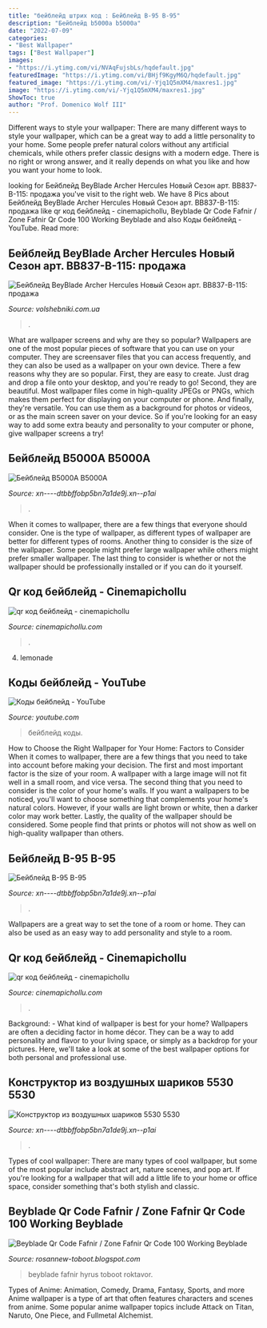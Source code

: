 ```yaml
---
title: "бейблейд штрих код : Бейблейд B-95 B-95"
description: "Бейблейд b5000a b5000a"
date: "2022-07-09"
categories:
- "Best Wallpaper"
tags: ["Best Wallpaper"]
images:
- "https://i.ytimg.com/vi/NVAqFujsbLs/hqdefault.jpg"
featuredImage: "https://i.ytimg.com/vi/BHjf9KgyM6Q/hqdefault.jpg"
featured_image: "https://i.ytimg.com/vi/-Yjq1Q5mXM4/maxres1.jpg"
image: "https://i.ytimg.com/vi/-Yjq1Q5mXM4/maxres1.jpg"
ShowToc: true
author: "Prof. Domenico Wolf III"
---
```



Different ways to style your wallpaper:
There are many different ways to style your wallpaper, which can be a great way to add a little personality to your home. Some people prefer natural colors without any artificial chemicals, while others prefer classic designs with a modern edge. There is no right or wrong answer, and it really depends on what you like and how you want your home to look.

	

		
looking for Бейблейд BeyBlade Archer Hercules Новый Сезон арт. BB837-B-115: продажа you've visit to the right web. We have 8 Pics about Бейблейд BeyBlade Archer Hercules Новый Сезон арт. BB837-B-115: продажа like qr код бейблейд - cinemapichollu, Beyblade Qr Code Fafnir / Zone Fafnir Qr Code 100 Working Beyblade and also Коды бейблейд - YouTube. Read more:
		
    
## Бейблейд BeyBlade Archer Hercules Новый Сезон арт. BB837-B-115: продажа

<img loading=lazy src="https://images.ua.prom.st/1699909658_w640_h640_bejblejd-beyblade-archer.jpg" onerror="this.onerror=null;this.src='https://tse3.mm.bing.net/th?id=OIP.KhnigUx6eqYoPSf29auE2gHaHa&amp;pid=15.1';" alt="Бейблейд BeyBlade Archer Hercules Новый Сезон арт. BB837-B-115: продажа">

_Source: volshebniki.com.ua_

>. 

	

What are wallpaper screens and why are they so popular?
Wallpapers are one of the most popular pieces of software that you can use on your computer. They are screensaver files that you can access frequently, and they can also be used as a wallpaper on your own device. There a few reasons why they are so popular. First, they are easy to create. Just drag and drop a file onto your desktop, and you're ready to go! Second, they are beautiful. Most wallpaper files come in high-quality JPEGs or PNGs, which makes them perfect for displaying on your computer or phone. And finally, they're versatile. You can use them as a background for photos or videos, or as the main screen saver on your device. So if you're looking for an easy way to add some extra beauty and personality to your computer or phone, give wallpaper screens a try!

    
## Бейблейд B5000A B5000A

<img loading=lazy src="https://xn----dtbbffobp5bn7a1de9j.xn--p1ai/components/com_jshopping/files/img_products/full_IMG20181120171106.jpg" onerror="this.onerror=null;this.src='https://tse1.mm.bing.net/th?id=OIP.pbBJYoETIqWG6Dxr8DGdLwHaDS&amp;pid=15.1';" alt="Бейблейд B5000A B5000A">

_Source: xn----dtbbffobp5bn7a1de9j.xn--p1ai_

>. 

	

When it comes to wallpaper, there are a few things that everyone should consider. One is the type of wallpaper, as different types of wallpaper are better for different types of rooms. Another thing to consider is the size of the wallpaper. Some people might prefer large wallpaper while others might prefer smaller wallpaper. The last thing to consider is whether or not the wallpaper should be professionally installed or if you can do it yourself.

    
## Qr код бейблейд - Cinemapichollu

<img loading=lazy src="https://i.ytimg.com/vi/2L8QTnMSy2w/hqdefault.jpg" onerror="this.onerror=null;this.src='https://tse3.mm.bing.net/th?id=OIP.qoXn036FbM2ZFyzAkCXAyAHaFj&amp;pid=15.1';" alt="qr код бейблейд - cinemapichollu">

_Source: cinemapichollu.com_

>. 

	

4. lemonade 

    
## Коды бейблейд - YouTube

<img loading=lazy src="https://i.ytimg.com/vi/NVAqFujsbLs/hqdefault.jpg" onerror="this.onerror=null;this.src='https://tse2.mm.bing.net/th?id=OIP.LpRjy5rTlq9g3mdC6Ap7vwHaFj&amp;pid=15.1';" alt="Коды бейблейд - YouTube">

_Source: youtube.com_

>бейблейд коды. 

	

How to Choose the Right Wallpaper for Your Home: Factors to Consider
When it comes to wallpaper, there are a few things that you need to take into account before making your decision. The first and most important factor is the size of your room. A wallpaper with a large image will not fit well in a small room, and vice versa. 
The second thing that you need to consider is the color of your home's walls. If you want a wallpapers to be noticed, you'll want to choose something that complements your home's natural colors. However, if your walls are light brown or white, then a darker color may work better. 
Lastly, the quality of the wallpaper should be considered. Some people find that prints or photos will not show as well on high-quality wallpaper than others.

    
## Бейблейд B-95 B-95

<img loading=lazy src="https://xn----dtbbffobp5bn7a1de9j.xn--p1ai/components/com_jshopping/files/img_products/full_IMG20181107091815.jpg" onerror="this.onerror=null;this.src='https://tse3.mm.bing.net/th?id=OIP.JSSwPFH-4Sj6W1wOz__rKQHaEa&amp;pid=15.1';" alt="Бейблейд B-95 B-95">

_Source: xn----dtbbffobp5bn7a1de9j.xn--p1ai_

>. 

	

Wallpapers are a great way to set the tone of a room or home. They can also be used as an easy way to add personality and style to a room.

    
## Qr код бейблейд - Cinemapichollu

<img loading=lazy src="https://i.ytimg.com/vi/BHjf9KgyM6Q/hqdefault.jpg" onerror="this.onerror=null;this.src='https://tse4.mm.bing.net/th?id=OIP.6cThtgtRnFD98kSYy5JRjQHaFj&amp;pid=15.1';" alt="qr код бейблейд - cinemapichollu">

_Source: cinemapichollu.com_

>. 

	

Background: - What kind of wallpaper is best for your home?
Wallpapers are often a deciding factor in home décor. They can be a way to add personality and flavor to your living space, or simply as a backdrop for your pictures. Here, we'll take a look at some of the best wallpaper options for both personal and professional use.

    
## Конструктор из воздушных шариков 5530 5530

<img loading=lazy src="https://xn----dtbbffobp5bn7a1de9j.xn--p1ai/components/com_jshopping/files/img_products/full_IMG20181011084103.jpg" onerror="this.onerror=null;this.src='https://tse2.mm.bing.net/th?id=OIP.cjezIk4pHw5C0pKQOHb_WwHaFO&amp;pid=15.1';" alt="Конструктор из воздушных шариков 5530 5530">

_Source: xn----dtbbffobp5bn7a1de9j.xn--p1ai_

>. 

	

Types of cool wallpaper:
There are many types of cool wallpaper, but some of the most popular include abstract art, nature scenes, and pop art. If you're looking for a wallpaper that will add a little life to your home or office space, consider something that's both stylish and classic.

    
## Beyblade Qr Code Fafnir / Zone Fafnir Qr Code 100 Working Beyblade

<img loading=lazy src="https://i.ytimg.com/vi/-Yjq1Q5mXM4/maxres1.jpg" onerror="this.onerror=null;this.src='https://tse4.mm.bing.net/th?id=OIP.h3pTpWCNChopMWm95xQqKwHaEK&amp;pid=15.1';" alt="Beyblade Qr Code Fafnir / Zone Fafnir Qr Code 100 Working Beyblade">

_Source: rosannew-toboot.blogspot.com_

>beyblade fafnir hyrus toboot roktavor. 

	

Types of Anime: Animation, Comedy, Drama, Fantasy, Sports, and more
Anime wallpaper is a type of art that often features characters and scenes from anime. Some popular anime wallpaper topics include Attack on Titan, Naruto, One Piece, and Fullmetal Alchemist.

